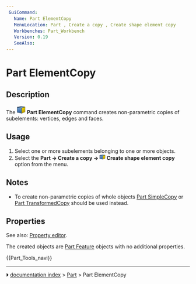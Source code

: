 ```yaml
---
 GuiCommand:
   Name: Part ElementCopy
   MenuLocation: Part , Create a copy , Create shape element copy
   Workbenches: Part_Workbench
   Version: 0.19
   SeeAlso: 
---
```


# Part ElementCopy

## Description

The <img alt="" src=images/Part_ElementCopy.svg  style="width:24px;"> **Part ElementCopy** command creates non-parametric copies of subelements: vertices, edges and faces.

## Usage

1.  Select one or more subelements belonging to one or more objects.
2.  Select the **Part → Create a copy → <img src="images/Part_ElementCopy.svg" width=16px> Create shape element copy** option from the menu.

## Notes

-   To create non-parametric copies of whole objects [Part SimpleCopy](Part_SimpleCopy.md) or [Part TransformedCopy](Part_TransformedCopy.md) should be used instead.

## Properties

See also: [Property editor](Property_editor.md).

The created objects are [Part Feature](Part_Feature.md) objects with no additional properties.




 {{Part_Tools_navi}}



---
⏵ [documentation index](../README.md) > [Part](Part_Workbench.md) > Part ElementCopy
